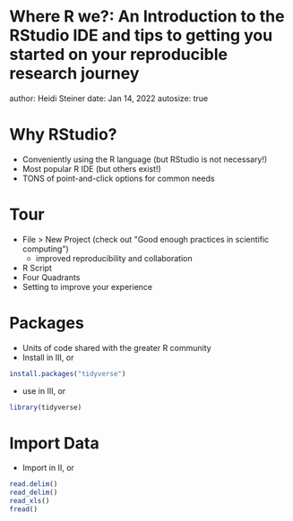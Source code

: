 Where R we?: An Introduction to the RStudio IDE and tips to getting you started on your reproducible research journey
========================================================
author: Heidi Steiner
date: Jan 14, 2022
autosize: true


Why RStudio?
========================================================



- Conveniently using the R language (but RStudio is not necessary!)
- Most popular R IDE (but others exist!)
- TONS of point-and-click options for common needs

Tour
========================================================



- File > New Project (check out "Good enough practices in scientific computing")
  - improved reproducibility and collaboration
- R Script
- Four Quadrants
- Setting to improve your experience


Packages
========================================================


- Units of code shared with the greater R community 
- Install in III, or

```r
install.packages("tidyverse")
```
- use in III, or

```r
library(tidyverse)
```


Import Data
========================================================

- Import in II, or 

```r
read.delim()
read_delim()
read_xls()
fread()
```
